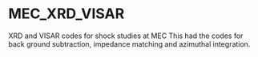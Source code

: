 # MEC_XRD_VISAR
 XRD and VISAR codes for shock studies at MEC
This had the codes for back ground subtraction, impedance matching and azimuthal integration.

